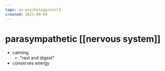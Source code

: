 ```yaml
---
tags: ap-psychology/unit3 
created: 2021-09-04
---
```


# parasympathetic [[nervous system]]

- calming
	- "rest and digest"
- conserves energy 
